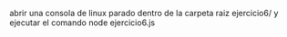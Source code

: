 abrir una consola de linux parado dentro de la carpeta raiz ejercicio6/ 
y ejecutar el comando node ejercicio6.js
